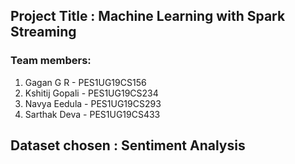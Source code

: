 ## Project Title : Machine Learning with Spark Streaming

### Team members:  
1. Gagan G R - PES1UG19CS156  
2. Kshitij Gopali - PES1UG19CS234  
3. Navya Eedula - PES1UG19CS293  
4. Sarthak Deva - PES1UG19CS433


## Dataset chosen : Sentiment Analysis
